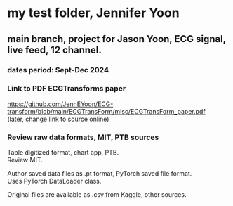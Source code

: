 # my test folder, Jennifer Yoon  
## main branch, project for Jason Yoon, ECG signal, live feed, 12 channel.  
### dates period: Sept-Dec 2024   

### Link to PDF ECGTransforms paper  
https://github.com/JennEYoon/ECG-transform/blob/main/ECGTransForm/misc/ECGTransForm_paper.pdf  
(later, change link to source online)

### Review raw data formats, MIT, PTB sources  

Table digitized format, chart app, PTB.  
Review MIT.  

Author saved data files as .pt format, PyTorch saved file format.  
Uses PyTorch DataLoader class.  

Original files are available as .csv  from Kaggle, other sources.  

